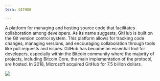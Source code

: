 ```yaml
---
term: GITHUB

---
```

A platform for managing and hosting source code that facilitates collaboration among developers. As its name suggests, GitHub is built on the Git version control system. This platform allows for tracking code changes, managing versions, and encouraging collaboration through tools like pull requests and issues. GitHub has become an essential tool for developers, especially within the Bitcoin community where the majority of projects, including Bitcoin Core, the main implementation of the protocol, are hosted. In 2018, Microsoft acquired GitHub for 7.5 billion dollars.

![](../../dictionnaire/assets/46.webp)